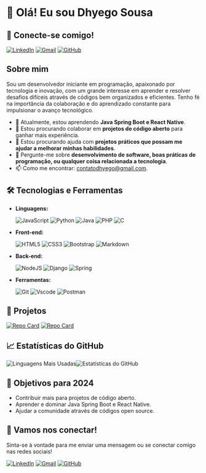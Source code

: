 # 👋 Olá! Eu sou Dhyego Sousa

##  🤝 Conecte-se comigo!
[![LinkedIn](https://img.shields.io/badge/LinkedIn-0077B5?style=for-the-badge&logo=linkedin&logoColor=white)](https://www.linkedin.com/in/dhyego-sousa/)
[![Gmail](https://img.shields.io/badge/Gmail-333333?style=for-the-badge&logo=gmail&logoColor=red)](mailto:contatodhyego@gmail.com)
[![GitHub](https://img.shields.io/badge/GitHub-100000?style=for-the-badge&logo=github&logoColor=white)](https://github.com/DhyegoMedeiros/)

## Sobre mim

Sou um desenvolvedor iniciante em programação, apaixonado por tecnologia e inovação, com um grande interesse em aprender e resolver desafios difíceis através de códigos bem organizados e eficientes. Tenho fé na importância da colaboração e do aprendizado constante para impulsionar o avanço tecnológico.

- 🌱 Atualmente, estou aprendendo **Java Spring Boot e React Native**.
- 👯 Estou procurando colaborar em **projetos de código aberto** para ganhar mais experiência.
- 🤔 Estou procurando ajuda com **projetos práticos que possam me ajudar a melhorar minhas habilidades**.
- 💬 Pergunte-me sobre **desenvolvimento de software, boas práticas de programação, ou qualquer coisa relacionada a tecnologia**.
- 📫 Como me encontrar: [contatodhyego@gmail.com](mailto:contatodhyego@gmail.com).

## 🛠️ Tecnologias e Ferramentas

- **Linguagens:** 

    ![JavaScript](https://img.shields.io/badge/JavaScript-F7DF1E?style=for-the-badge&logo=javascript&logoColor=black)
    ![Python](https://img.shields.io/badge/python-3670A0?style=for-the-badge&logo=python&logoColor=ffdd54)
    ![Java](https://img.shields.io/badge/java-%23ED8B00.svg?style=for-the-badge&logo=openjdk&logoColor=white)
    ![PHP](https://img.shields.io/badge/PHP-777BB4?style=for-the-badge&logo=php&logoColor=white)
    ![C](https://img.shields.io/badge/C-00599C?style=for-the-badge&logo=c&logoColor=white)
- **Front-end:** 
    
    ![HTML5](https://img.shields.io/badge/HTML5-E34F26?style=for-the-badge&logo=html5&logoColor=white) 
    ![CSS3](https://img.shields.io/badge/CSS3-1572B6?style=for-the-badge&logo=css3&logoColor=white) 
    ![Bootstrap](https://img.shields.io/badge/-boostrap-0D1117?style=for-the-badge&logo=bootstrap&labelColor=0D1117)
    ![Markdown](https://img.shields.io/badge/Markdown-000?style=for-the-badge&logo=markdown)
- **Back-end:** 
    
    ![NodeJS](https://img.shields.io/badge/node.js-6DA55F?style=for-the-badge&logo=node.js&logoColor=white)
    ![Django](https://img.shields.io/badge/django-%23092E20.svg?style=for-the-badge&logo=django&logoColor=white)
    ![Spring](https://img.shields.io/badge/spring-%236DB33F.svg?style=for-the-badge&logo=spring&logoColor=white)
- **Ferramentas:** 
    
   ![Git](https://img.shields.io/badge/GIT-E44C30?style=for-the-badge&logo=git&logoColor=white) 
   ![Vscode](https://img.shields.io/badge/Vscode-007ACC?style=for-the-badge&logo=visual-studio-code&logoColor=white)
   ![Postman](https://img.shields.io/badge/Postman-FF6C37.svg?style=for-the-badge&logo=Postman&logoColor=white)
  

## 🚀 Projetos

[![Repo Card](https://github-readme-stats.vercel.app/api/pin/?username=DhyegoMedeiros&repo=dio-lab-open-source&bg_color=000&border_color=30A3DC&show_icons=true&icon_color=30A3DC&title_color=E94D5F&text_color=FFF)](https://github.com/DhyegoMedeiros/dio-lab-open-source)
[![Repo Card](https://github-readme-stats.vercel.app/api/pin/?username=DhyegoMedeiros&repo=syslibrary&bg_color=000&border_color=30A3DC&show_icons=true&icon_color=30A3DC&title_color=E94D5F&text_color=FFF)](https://github.com/DhyegoMedeiros/syslibrary)

## 📈 Estatísticas do GitHub

![Linguagens Mais Usadas](https://github-readme-stats.vercel.app/api/top-langs/?username=DhyegoMedeiros&layout=compact&theme=radical)![Estatísticas do GitHub](https://github-readme-stats.vercel.app/api?username=DhyegoMedeiros&show_icons=true&hide_title=true&count_private=true&include_all_commits=true&theme=radical)

## 🎯 Objetivos para 2024

- Contribuir mais para projetos de código aberto.
- Aprender e dominar Java Spring Boot e React Native.
- Ajudar a comunidade através de códigos open source.

## 🤝 Vamos nos conectar!

Sinta-se à vontade para me enviar uma mensagem ou se conectar comigo nas redes sociais!

[![LinkedIn](https://img.shields.io/badge/LinkedIn-0077B5?style=for-the-badge&logo=linkedin&logoColor=white)](https://www.linkedin.com/in/dhyego-sousa/)
[![Gmail](https://img.shields.io/badge/Gmail-333333?style=for-the-badge&logo=gmail&logoColor=red)](mailto:contatodhyego@gmail.com)
[![GitHub](https://img.shields.io/badge/GitHub-100000?style=for-the-badge&logo=github&logoColor=white)](https://github.com/DhyegoMedeiros/)
